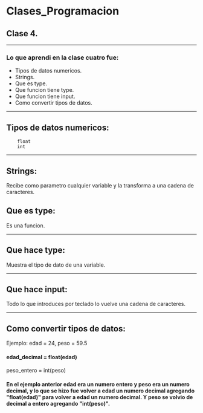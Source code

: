 # Clases_Programacion
## Clase 4.
***
### Lo que aprendi en la clase cuatro fue:
* Tipos de datos numericos.
* Strings.
* Que es type.
* Que funcion tiene type.
* Que funcion tiene input.
* Como convertir tipos de datos.
***
## Tipos de datos numericos:
        float
        int
***
## Strings:
Recibe como parametro cualquier variable y la transforma a una cadena de caracteres.
## Que es type:
Es una funcion.
***
## Que hace type: 
Muestra el tipo de dato de una variable.
***
## Que hace input:
Todo lo que introduces por teclado lo vuelve una cadena de caracteres.
***
## Como convertir tipos de datos:
Ejemplo: edad = 24, peso = 59.5 
#### edad_decimal = float(edad) 
peso_entero = int(peso)
#### En el ejemplo anterior edad era un numero entero y peso era un numero decimal, y lo que se hizo fue volver a edad un numero decimal agregando "float(edad)" para volver a edad un numero decimal. Y peso se volvio de decimal a entero agregando "int(peso)".

